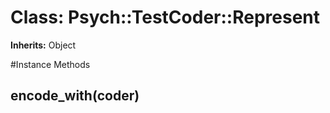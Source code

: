 # Class: Psych::TestCoder::Represent
**Inherits:** Object
    




#Instance Methods
## encode_with(coder) [](#method-i-encode_with)

